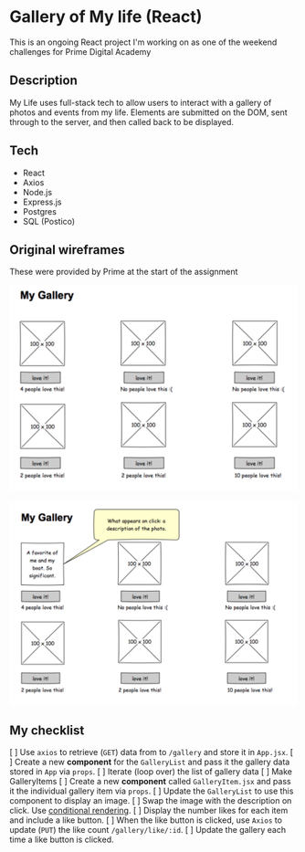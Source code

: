 # Gallery of My life (React)

This is an ongoing React project I'm working on as one of the weekend challenges for Prime Digital Academy

## Description

My Life uses full-stack tech to allow users to interact with a gallery of photos and events from my life. Elements are submitted on the DOM, sent through to the server, and then called back to be displayed.

## Tech

- React
- Axios
- Node.js
- Express.js
- Postgres
- SQL (Postico)


## Original wireframes
These were provided by Prime at the start of the assignment

![mockup one](wireframes/first-mockup.png)

![mockup two](wireframes/second-mockup.png)

## My checklist

[ ] Use `axios` to retrieve (`GET`) data from to `/gallery` and store it in `App.jsx`.
[ ] Create a new **component** for the `GalleryList` and pass it the gallery data stored in `App` via `props`.
    [ ] Iterate (loop over) the list of gallery data
    [ ] Make GalleryItems
[ ] Create a new **component** called `GalleryItem.jsx` and pass it the individual gallery item via `props`. 
    [ ] Update the `GalleryList` to use this component to display an image.
    [ ] Swap the image with the description on click. Use [conditional rendering](https://reactjs.org/docs/conditional-rendering.html).
    [ ] Display the number likes for each item and include a like button.
    [ ] When the like button is clicked, use `Axios` to update (`PUT`) the like count `/gallery/like/:id`.
    [ ] Update the gallery each time a like button is clicked.
